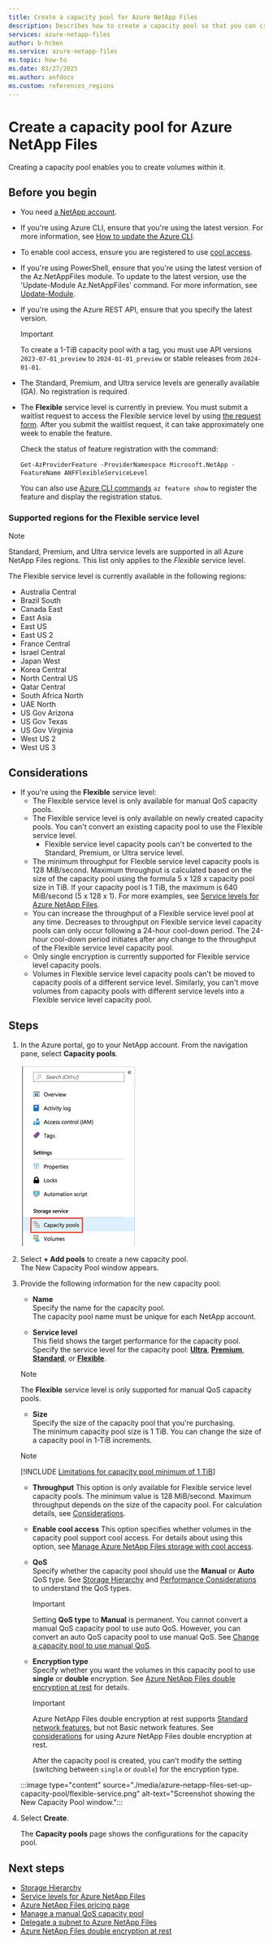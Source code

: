 ```yaml
---
title: Create a capacity pool for Azure NetApp Files 
description: Describes how to create a capacity pool so that you can create volumes within it.
services: azure-netapp-files
author: b-hchen
ms.service: azure-netapp-files
ms.topic: how-to
ms.date: 03/27/2025
ms.author: anfdocs
ms.custom: references_regions
---
```

# Create a capacity pool for Azure NetApp Files

Creating a capacity pool enables you to create volumes within it. 

## Before you begin 

* You need [a NetApp account](azure-netapp-files-create-netapp-account.md).   
* If you're using Azure CLI, ensure that you're using the latest version. For more information, see [How to update the Azure CLI](/cli/azure/update-azure-cli).
* To enable cool access, ensure you are registered to use [cool access](manage-cool-access.md).
* If you're using PowerShell, ensure that you're using the latest version of the Az.NetAppFiles module. To update to the latest version, use the 'Update-Module Az.NetAppFiles' command. For more information, see [Update-Module](/powershell/module/powershellget/update-module).
* If you're using the Azure REST API, ensure that you specify the latest version.
    >[!IMPORTANT]
    >To create a 1-TiB capacity pool with a tag, you must use API versions `2023-07-01_preview` to `2024-01-01_preview` or stable releases from `2024-01-01`.
* The Standard, Premium, and Ultra service levels are generally available (GA). No registration is required. 
* <a name="flexible"></a> The **Flexible** service level is currently in preview. You must submit a waitlist request to access the Flexible service level by using [the request form](https://aka.ms/ANFFlexibleSLpreviewsignup). After you submit the waitlist request, it can take approximately one week to enable the feature.
    
    Check the status of feature registration with the command:

    ```azurepowershell-interactive
    Get-AzProviderFeature -ProviderNamespace Microsoft.NetApp -FeatureName ANFFlexibleServiceLevel
    ```
    
    You can also use [Azure CLI commands](/cli/azure/feature) `az feature show` to register the feature and display the registration status. 
    
### <a name="regions"></a> Supported regions for the Flexible service level

>[!NOTE]
>Standard, Premium, and Ultra service levels are supported in all Azure NetApp Files regions. This list only applies to the _Flexible_ service level. 

The Flexible service level is currently available in the following regions:

- Australia Central
- Brazil South
- Canada East
- East Asia
- East US
- East US 2
- France Central
- Israel Central
- Japan West
- Korea Central
- North Central US
- Qatar Central
- South Africa North
- UAE North
- US Gov Arizona
- US Gov Texas
- US Gov Virginia
- West US 2
- West US 3

## Considerations

* If you're using the **Flexible** service level:
    * The Flexible service level is only available for manual QoS capacity pools. 
    * The Flexible service level is only available on newly created capacity pools. You can't convert an existing capacity pool to use the Flexible service level. 
        * Flexible service level capacity pools can't be converted to the Standard, Premium, or Ultra service level. 
    * The minimum throughput for Flexible service level capacity pools is 128 MiB/second. Maximum throughput is calculated based on the size of the capacity pool using the formula 5 x 128 x capacity pool size in TiB. If your capacity pool is 1 TiB, the maximum is 640 MiB/second (5 x 128 x 1). For more examples, see [Service levels for Azure NetApp Files](azure-netapp-files-service-levels.md#flexible-examples).
    * You can increase the throughput of a Flexible service level pool at any time. Decreases to throughput on Flexible service level capacity pools can only occur following a 24-hour cool-down period. The 24-hour cool-down period initiates after any change to the throughput of the Flexible service level capacity pool.
    * Only single encryption is currently supported for Flexible service level capacity pools. 
    * Volumes in Flexible service level capacity pools can't be moved to capacity pools of a different service level. Similarly, you can't move volumes from capacity pools with different service levels into a Flexible service level capacity pool.

## Steps 

1. In the Azure portal, go to your NetApp account. From the navigation pane, select **Capacity pools**.  
    
    ![Navigate to capacity pool](./media/azure-netapp-files-set-up-capacity-pool/azure-netapp-files-navigate-to-capacity-pool.png)

2. Select **+ Add pools** to create a new capacity pool.   
    The New Capacity Pool window appears.

3. Provide the following information for the new capacity pool:  
   * **Name**  
     Specify the name for the capacity pool.  
     The capacity pool name must be unique for each NetApp account.

   * **Service level**   
     This field shows the target performance for the capacity pool.  
     Specify the service level for the capacity pool: [**Ultra**](azure-netapp-files-service-levels.md#Ultra), [**Premium**](azure-netapp-files-service-levels.md#Premium), [**Standard**](azure-netapp-files-service-levels.md#Standard), or [**Flexible**](azure-netapp-files-service-levels.md#Flexible).

    >[!NOTE]
    >The **Flexible** service level is only supported for manual QoS capacity pools.

    * **Size**     
     Specify the size of the capacity pool that you're purchasing.        
     The minimum capacity pool size is 1 TiB. You can change the size of a capacity pool in 1-TiB increments.
    
    >[!NOTE]
    >[!INCLUDE [Limitations for capacity pool minimum of 1 TiB](includes/2-tib-capacity-pool.md)]

    * **Throughput** 
        This option is only available for Flexible service level capacity pools. The minimum value is 128 MiB/second. Maximum throughput depends on the size of the capacity pool. For calculation details, see [Considerations](#considerations).  

    * **Enable cool access**
        This option specifies whether volumes in the capacity pool support cool access. For details about using this option, see [Manage Azure NetApp Files storage with cool access](manage-cool-access.md).

    * **QoS**   
        Specify whether the capacity pool should use the **Manual** or **Auto** QoS type.  See [Storage Hierarchy](azure-netapp-files-understand-storage-hierarchy.md) and [Performance Considerations](azure-netapp-files-performance-considerations.md) to understand the QoS types.  

        > [!IMPORTANT] 
        > Setting **QoS type** to **Manual** is permanent. You cannot convert a manual QoS capacity pool to use auto QoS. However, you can convert an auto QoS capacity pool to use manual QoS. See [Change a capacity pool to use manual QoS](manage-manual-qos-capacity-pool.md#change-to-qos).   

    * **Encryption type** <a name="encryption_type"></a>      
        Specify whether you want the volumes in this capacity pool to use **single** or **double** encryption. See [Azure NetApp Files double encryption at rest](double-encryption-at-rest.md) for details.   
        
        > [!IMPORTANT] 
        > Azure NetApp Files double encryption at rest supports [Standard network features](azure-netapp-files-network-topologies.md#configurable-network-features), but not Basic network features. See [considerations](double-encryption-at-rest.md#considerations) for using Azure NetApp Files double encryption at rest.  
        >
        > After the capacity pool is created, you can’t modify the setting (switching between `single` or `double`) for the encryption type.  

    :::image type="content" source="./media/azure-netapp-files-set-up-capacity-pool/flexible-service.png" alt-text="Screenshot showing the New Capacity Pool window.":::

4. Select **Create**.

    The **Capacity pools** page shows the configurations for the capacity pool.  
    
## Next steps 

- [Storage Hierarchy](azure-netapp-files-understand-storage-hierarchy.md) 
- [Service levels for Azure NetApp Files](azure-netapp-files-service-levels.md)
- [Azure NetApp Files pricing page](https://azure.microsoft.com/pricing/details/storage/netapp/)
- [Manage a manual QoS capacity pool](manage-manual-qos-capacity-pool.md)
- [Delegate a subnet to Azure NetApp Files](azure-netapp-files-delegate-subnet.md)
- [Azure NetApp Files double encryption at rest](double-encryption-at-rest.md)

